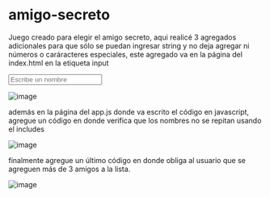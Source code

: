 # amigo-secreto

Juego creado para elegir el amigo secreto, aqui realicé 3 agregados adicionales para que sólo se puedan ingresar string y no deja agregar ni números o caráracteres especiales, este agregado va en la página del index.html en la etiqueta input 

<input type="text" onkeypress="return ' áéíóúabcdefghijklmnñopqrstuvwxyz'.includes(event.key)" id="amigo" class="input-name" placeholder="Escribe un nombre">

![image](https://github.com/user-attachments/assets/470f4072-3eb8-47aa-b80d-f310ffd43889)

además en la página del app.js donde va escrito el código en javascript, agregue un código en donde verifica que los nombres no se repitan usando el includes

![image](https://github.com/user-attachments/assets/6cfa331e-4392-4ce8-9532-e02e29777b99)

finalmente agregue un último código en donde obliga al usuario que se agreguen más de 3 amigos a la lista.

![image](https://github.com/user-attachments/assets/40d48d1e-eed9-4e0a-95b8-938945665527)

